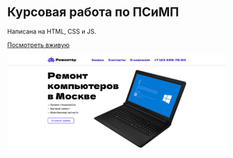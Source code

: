 # Курсовая работа по ПСиМП

Написана на HTML, CSS и JS.

[Посмотреть вживую](https://remonter.staskozin.ru/index.html)

[![Скриншот сайта](screenshot.png)](https://remonter.staskozin.ru/index.html)
